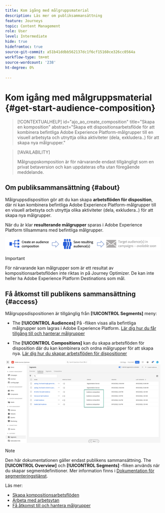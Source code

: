 ```yaml
---
title: Kom igång med målgruppsmaterial
description: Läs mer om publiksammansättning
feature: Journeys
topic: Content Management
role: User
level: Intermediate
hide: true
hidefromtoc: true
source-git-commit: a51b41ddbb562137dc1f6cf15160ce326cc0564a
workflow-type: tm+mt
source-wordcount: '238'
ht-degree: 0%

---
```


# Kom igång med målgruppsmaterial {#get-start-audience-composition}

>[!CONTEXTUALHELP]
>id="ajo_ao_create_composition"
>title="Skapa en komposition"
>abstract="Skapa ett dispositionsarbetsflöde för att kombinera befintliga Adobe Experience Platform-målgrupper till en visuell arbetsyta och utnyttja olika aktiviteter (dela, exkludera..) för att skapa nya målgrupper."

>[!AVAILABILITY]
>
>Målgruppskomposition är för närvarande endast tillgängligt som en privat betaversion och kan uppdateras ofta utan föregående meddelande.

## Om publiksammansättning {#about}

Målgruppsdisposition gör att du kan skapa **arbetsflöden för disposition**, där ni kan kombinera befintliga Adobe Experience Platform-målgrupper till en visuell arbetsyta och utnyttja olika aktiviteter (dela, exkludera..) för att skapa nya målgrupper.

När du är klar **resulterande målgrupper** sparas i Adobe Experience Platform tillsammans med befintliga målgrupper.<!--, and can be **leveraged in campaigns** to target customers.-->

![](assets/audiences-process.png)

>[!IMPORTANT]
>
>För närvarande kan målgrupper som är ett resultat av kompositionsarbetsflöden inte riktas in på Journey Optimizer. De kan inte heller ha Adobe Experience Platform Destinations som mål.

## Få åtkomst till publikens sammansättning {#access}

Målgruppsdispositionen är tillgänglig från **[!UICONTROL Segments]** meny:

* The **[!UICONTROL Audiences]** På -fliken visas alla befintliga målgrupper som lagras i Adobe Experience Platform. [Lär dig hur du får tillgång till och hanterar målgrupper](access-audiences.md)

* The **[!UICONTROL Compositions]** kan du skapa arbetsflöden för disposition där du kan kombinera och ordna målgrupper för att skapa nya. [Lär dig hur du skapar arbetsflöden för dispositioner](create-compositions.md)

![](assets/audiences-list.png)

>[!NOTE]
>
>Den här dokumentationen gäller endast publikens sammansättning. The **[!UICONTROL Overview]** och **[!UICONTROL Segments]** -fliken används när du skapar segmentdefinitioner. Mer information finns i [Dokumentation för segmenteringstjänst](https://experienceleague.adobe.com/docs/experience-platform/segmentation/ui/overview.html).

Läs mer:

* [Skapa kompositionsarbetsflöden](create-compositions.md)
* [Arbeta med arbetsytan](composition-canvas.md)
* [Få åtkomst till och hantera målgrupper](access-audiences.md)
